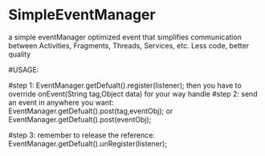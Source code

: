# SimpleEventManager
a simple eventManager optimized event that simplifies communication between Activities, Fragments, Threads, Services, etc. Less code, better quality


#USAGE:

#step 1:
 EventManager.getDefualt().register(listener);
then you have to override onEvent(String tag,Object data) for your way handle
#step 2:
send an event in anywhere you want:
EventManager.getDefualt().post(tag,eventObj); 
or
EventManager.getDefualt().post(eventObj);

#step 3:
remember to release the reference:
EventManager.getDefualt().unRegister(listener);
